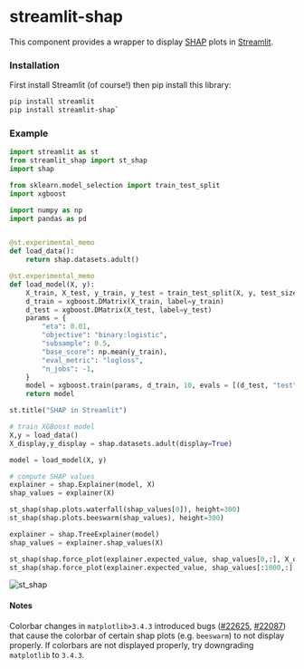 # streamlit-shap

This component provides a wrapper to display [SHAP](https://github.com/slundberg/shap) plots in [Streamlit](https://streamlit.io/).

### Installation

First install Streamlit (of course!) then pip install this library:

```bash
pip install streamlit
pip install streamlit-shap`
```

### Example

```python
import streamlit as st
from streamlit_shap import st_shap
import shap

from sklearn.model_selection import train_test_split
import xgboost

import numpy as np
import pandas as pd


@st.experimental_memo
def load_data():
    return shap.datasets.adult()

@st.experimental_memo
def load_model(X, y):
    X_train, X_test, y_train, y_test = train_test_split(X, y, test_size=0.2, random_state=7)
    d_train = xgboost.DMatrix(X_train, label=y_train)
    d_test = xgboost.DMatrix(X_test, label=y_test)
    params = {
        "eta": 0.01,
        "objective": "binary:logistic",
        "subsample": 0.5,
        "base_score": np.mean(y_train),
        "eval_metric": "logloss",
        "n_jobs": -1,
    }
    model = xgboost.train(params, d_train, 10, evals = [(d_test, "test")], verbose_eval=100, early_stopping_rounds=20)
    return model

st.title("SHAP in Streamlit")

# train XGBoost model
X,y = load_data()
X_display,y_display = shap.datasets.adult(display=True)

model = load_model(X, y)

# compute SHAP values
explainer = shap.Explainer(model, X)
shap_values = explainer(X)

st_shap(shap.plots.waterfall(shap_values[0]), height=300)
st_shap(shap.plots.beeswarm(shap_values), height=300)

explainer = shap.TreeExplainer(model)
shap_values = explainer.shap_values(X)

st_shap(shap.force_plot(explainer.expected_value, shap_values[0,:], X_display.iloc[0,:]), height=200, width=1000)
st_shap(shap.force_plot(explainer.expected_value, shap_values[:1000,:], X_display.iloc[:1000,:]), height=400, width=1000)

```

![st_shap](example.gif)


#### Notes

Colorbar changes in `matplotlib>3.4.3` introduced bugs ([#22625](https://github.com/matplotlib/matplotlib/issues/22625), [#22087](https://github.com/matplotlib/matplotlib/issues/22087)) that cause the colorbar of certain shap plots (e.g. `beeswarm`) to not display properly. If colorbars are not displayed properly, try downgrading `matplotlib` to `3.4.3`.